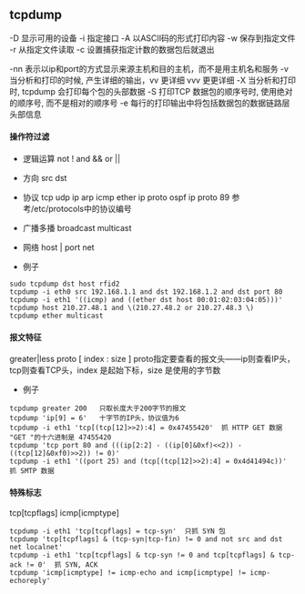 ## tcpdump

-D 显示可用的设备
-i 指定接口
-A 以ASCII码的形式打印内容
-w <filename> 保存到指定文件
-r <filename> 从指定文件读取
-c 设置捕获指定计数的数据包后就退出

-nn   表示以ip和port的方式显示来源主机和目的主机，而不是用主机名和服务
-v    当分析和打印的时候, 产生详细的输出，vv 更详细 vvv 更更详细
-X    当分析和打印时, tcpdump 会打印每个包的头部数据
-S    打印TCP 数据包的顺序号时, 使用绝对的顺序号, 而不是相对的顺序号
-e    每行的打印输出中将包括数据包的数据链路层头部信息

#### 操作符过滤

* 逻辑运算
not !
and &&
or  || 

* 方向
src 
dst

* 协议
tcp
udp
ip
arp
icmp
ether
ip proto ospf
ip proto 89  参考/etc/protocols中的协议编号

* 广播多播
broadcast
multicast

* 网络
host <bostname>|<CIDR>
port <portnum>
net <CIDR>

* 例子
```
sudo tcpdump dst host rfid2
tcpdump -i eth0 src 192.168.1.1 and dst 192.168.1.2 and dst port 80
tcpdump -i eth1 '((icmp) and ((ether dst host 00:01:02:03:04:05)))'
tcpdump host 210.27.48.1 and \(210.27.48.2 or 210.27.48.3 \)
tcpdump ether multicast
```

#### 报文特征 

greater|less <length> 
proto [ index : size ]  proto指定要查看的报文头——ip则查看IP头，tcp则查看TCP头，index 是起始下标，size 是使用的字节数

* 例子
```
tcpdump greater 200   只取长度大于200字节的报文
tcpdump 'ip[9] = 6'   十字节的IP头，协议值为6
tcpdump -i eth1 'tcp[(tcp[12]>>2):4] = 0x47455420'  抓 HTTP GET 数据 "GET "的十六进制是 47455420
tcpdump 'tcp port 80 and (((ip[2:2] - ((ip[0]&0xf)<<2)) - ((tcp[12]&0xf0)>>2)) != 0)'
tcpdump -i eth1 '((port 25) and (tcp[(tcp[12]>>2):4] = 0x4d41494c))'  抓 SMTP 数据
```

#### 特殊标志

tcp[tcpflags]
icmp[icmptype]

```
tcpdump -i eth1 'tcp[tcpflags] = tcp-syn'  只抓 SYN 包
tcpdump 'tcp[tcpflags] & (tcp-syn|tcp-fin) != 0 and not src and dst net localnet'
tcpdump -i eth1 'tcp[tcpflags] & tcp-syn != 0 and tcp[tcpflags] & tcp-ack != 0'  抓 SYN, ACK
tcpdump 'icmp[icmptype] != icmp-echo and icmp[icmptype] != icmp-echoreply'
```


